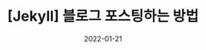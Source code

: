 ---
title: "[Jekyll] 블로그 포스팅하는 방법"
excerpt: "md 파일에 마크다운 문법으로 작성하여 깃허브 원격 저장소에 업로드 해보자. VSC 사용"

cartegories:
    -Blog
tags:
    - [Blog. jekyll, Github, Git]

toc: true
toc_sticky: true

date: 2022-01-21
last_modified_at: 2022-01-21
--- 